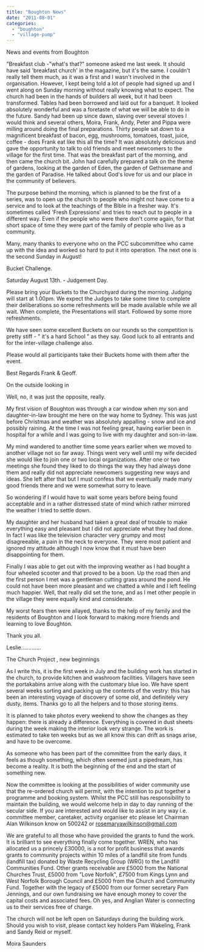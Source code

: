 ```yaml
---
title: "Boughton News"
date: "2011-08-01"
categories: 
  - "boughton"
  - "village-pump"
---
```


News and events from Boughton

"Breakfast club -"what's that?" someone asked me last week. It should have said 'breakfast church' in the magazine, but it's the same. I couldn't really tell them much, as it was a first and I wasn't involved in the organisation. However, I kept being told a lot of people had signed up and I went along on Sunday morning without really knowing what to expect. The church had been in the hands of builders all week, but it had been transformed. Tables had been borrowed and laid out for a banquet. It looked absolutely wonderful and was a foretaste of what we will be able to do in the future. Sandy had been up since dawn, slaving over several stoves I would think and several others, Moira, Frank, Andy, Peter and Pippa were milling around doing the final preparations. Thirty people sat down to a magnificent breakfast of bacon, egg, mushrooms, tomatoes, toast, juice, coffee - does Frank eat like this all the time? It was absolutely delicious and gave the opportunity to talk to old friends and meet newcomers to the village for the first time. That was the breakfast part of the morning, and then came the church bit. John had carefully prepared a talk on the theme of gardens, looking at the garden of Eden, the garden of Gethsemane and the garden of Paradise. He talked about God's love for us and our place in the community of believers.

The purpose behind the morning, which is planned to be the first of a series, was to open up the church to people who might not have come to a service and to look at the teachings of the Bible in a fresher way. It's sometimes called 'Fresh Expressions' and tries to reach out to people in a different way. Even if the people who were there don't come again, for that short space of time they were part of the family of people who live as a community.

Many, many thanks to everyone who on the PCC subcommittee who came up with the idea and worked so hard to put it into operation. The next one is the second Sunday in August!

Bucket Challenge.

Saturday August 13th. - Judgement Day.

Please bring your Buckets to the Churchyard during the morning. Judging will start at 1.00pm. We expect the Judges to take some time to complete their deliberations so some refreshments will be made available while we all wait. When complete, the Presentations will start. Followed by some more refreshments.

We have seen some excellent Buckets on our rounds so the competition is pretty stiff - " it's a hard School " as they say. Good luck to all entrants and for the inter-village challenge also.

Please would all participants take their Buckets home with them after the event.

Best Regards Frank & Geoff.

On the outside looking in

Well, no, it was just the opposite, really.

My first vision of Boughton was through a car window when my son and daughter-in-law brought me here on the way home to Sydney. This was just before Christmas and weather was absolutely appalling - snow and ice and possibly raining. At the time I was not feeling great, having earlier been in hospital for a while and I was going to live with my daughter and son-in-law.

My mind wandered to another time some years earlier when we moved to another village not so far away. Things went very well until my wife decided she would like to join one or two local organizations. After one or two meetings she found they liked to do things the way they had always done them and really did not appreciate newcomers suggesting new ways and ideas. She left after that but I must confess that we eventually made many good friends there and we were somewhat sorry to leave.

So wondering if I would have to wait some years before being found acceptable and in a rather distressed state of mind which rather mirrored the weather I tried to settle down.

My daughter and her husband had taken a great deal of trouble to make everything easy and pleasant but I did not appreciate what they had done. In fact I was like the television character very grumpy and most disagreeable, a pain in the neck to everyone. They were most patient and ignored my attitude although I now know that it must have been disappointing for them.

Finally I was able to get out with the improving weather as I had bought a four wheeled scooter and that proved to be a boon. Up the road then and the first person I met was a gentleman cutting grass around the pond. He could not have been more pleasant and we chatted a while and I left feeling much happier. Well, that really did set the tone, and as I met other people in the village they were equally kind and considerate.

My worst fears then were allayed, thanks to the help of my family and the residents of Boughton and I look forward to making more friends and learning to love Boughton.

Thank you all.

Leslie.............

The Church Project , new beginnings

As I write this, it is the first week in July and the building work has started in the church, to provide kitchen and washroom facilities. Villagers have seen the portakabins arrive along with the customary blue loo. We have spent several weeks sorting and packing up the contents of the vestry: this has been an interesting voyage of discovery of some old, and definitely very dusty, items. Thanks go to all the helpers and to those storing items.

It is planned to take photos every weekend to show the changes as they happen: there is already a difference. Everything is covered in dust sheets during the week making the interior look very strange. The work is estimated to take ten weeks but as we all know this can drift as snags arise, and have to be overcome.

As someone who has been part of the committee from the early days, it feels as though something, which often seemed just a pipedream, has become a reality. It is both the beginning of the end and the start of something new.

Now the committee is looking at the possibilities of wider community use that the re-ordered church will permit, with the intention to put together a programme and booking system. Whilst the PCC still has responsibility to maintain the building, we would welcome help in day to day running of the secular side. If you are interested and would like to assist in any way i.e. committee member, caretaker, activity organiser etc please let Chairman Alan Wilkinson know on 500242 or rosemaryawilkinson@gmail.com

We are grateful to all those who have provided the grants to fund the work. It is brilliant to see everything finally come together. WREN, who has allocated us a princely £30000, is a not for profit business that awards grants to community projects within 10 miles of a landfill site from funds (landfill tax) donated by Waste Recycling Group (WRG) to the Landfill Communities Fund. Other grants receivable are £5000 from the National Churches Trust, £5000 from "Love Norfolk", £7500 from Kings Lynn and West Norfolk Borough Council and £5000 from the Church and Community Fund. Together with the legacy of £5000 from our former secretary Pam Jennings, and our own fundraising we have enough money to cover the capital costs and associated fees. Oh yes, and Anglian Water is connecting us to their services free of charge.

The church will not be left open on Saturdays during the building work. Should you wish to visit, please contact key holders Pam Wakeling, Frank and Sandy Reid or myself.

Moira Saunders
